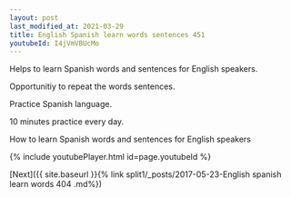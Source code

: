 ```yaml
---
layout: post
last_modified_at: 2021-03-29
title: English Spanish learn words sentences 451 
youtubeId: I4jVmVBUcMo
---
```

 
 
Helps to learn Spanish words and sentences for English speakers.

Opportunitiy to repeat the words sentences. 

Practice Spanish language. 
 
10 minutes practice every day. 
 
How to learn Spanish words and sentences for English speakers 
 
{% include youtubePlayer.html id=page.youtubeId %}
 
 
[Next]({{ site.baseurl }}{% link  split1/_posts/2017-05-23-English spanish learn words 404 .md%})
 

